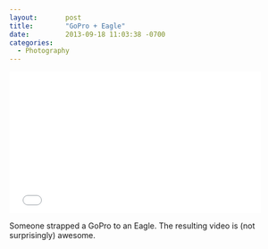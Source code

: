```yaml
---
layout:       post
title:        "GoPro + Eagle"
date:         2013-09-18 11:03:38 -0700
categories:
  - Photography
---
```


<iframe class="embedly-embed" src="//cdn.embedly.com/widgets/media.html?src=https%3A%2F%2Fwww.youtube.com%2Fembed%2FG3QrhdfLCO8%3Ffeature%3Doembed&url=https%3A%2F%2Fwww.youtube.com%2Fwatch%3Fv%3DG3QrhdfLCO8&image=https%3A%2F%2Fi.ytimg.com%2Fvi%2FG3QrhdfLCO8%2Fhqdefault.jpg&key=d815972c91e546edb5d2d02e509f8b1c&type=text%2Fhtml&schema=youtube" width="450" height="253" scrolling="no" frameborder="0" allowfullscreen></iframe>

Someone strapped a GoPro to an Eagle. The resulting video is (not surprisingly) awesome.
